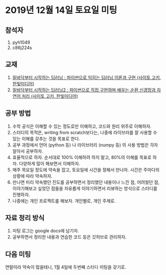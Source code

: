 # 2019년 12월 14일 토요일 미팅

## 참석자

1. pyh1049
2. c86j224s


## 교재

1. [밑바닥부터 시작하는 딥러닝 : 파이썬으로 익히는 딥러닝 이론과 구현 (사이토 고키, 한빛미디어)](http://www.hanbit.co.kr/store/books/look.php?p_code=B8475831198)
2. [밑바닥부터 시작하는 딥러닝2 : 파이썬으로 직접 구현하며 배우는 순환 신경망과 자연어 처리 (사이토 고키, 한빛미디어)](http://www.hanbit.co.kr/store/books/look.php?p_code=B8950212853)


## 공부 방법

1. 수학 공식은 이해할 수 있는 정도로만 이해하고, 코드와 원리 위주로 이해하자.
2. 스터디의 목적은, writing from scratch보다는, 나중에 라이브러를 잘 사용할 수 있는 이해를 갖추는 것을 목표로 한다.
3. 공부 과정에서 언어 (python 등) 나 라이브러리 (numpy 등) 의 사용 방법은 각자 알아서 공부하자.
4. 효율적으로 하자. 순서대로 100% 이해하려 하지 말고, 80%의 이해를 목표로 하자. 다양하게 많이 해보면서 이해하자.
5. 매주 목요일 정도에 약속을 잡고, 토요일에 시간을 정해서 만나자. 시간은 주마다의 상황에 따라 약속하자.
6. 만나면 미리 약속했던 진도를 공부하면서 정리했던 내용이나 느낀 점, 어려웠던 점, 이야기해보고 싶었던 점들을 자유롭게 이야기하면서 리뷰하는 방식으로 스터디를 진행하자.
7. 나중에는 개인 프로젝트를 해보자. 개인별로, 개인 주제로.


## 자료 정리 방식

1. 미팅 로그는 google docs에 남기자.
2. 공부하면서 정리한 내용과 연습한 코드 등은 깃허브로 관리하자.


## 다음 미팅

연말이라 약속이 많을테니, 1월 4일에 두번째 스터디 미팅을 갖기로.